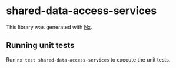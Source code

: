 # shared-data-access-services

This library was generated with [Nx](https://nx.dev).

## Running unit tests

Run `nx test shared-data-access-services` to execute the unit tests.
